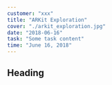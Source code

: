 ```yaml
---
customer: "xxx"
title: "ARKit Exploration"
cover: "./arkit_exploration.jpg"
date: "2018-06-16"
task: "Some task content"
time: "June 16, 2018"
---
```


## Heading